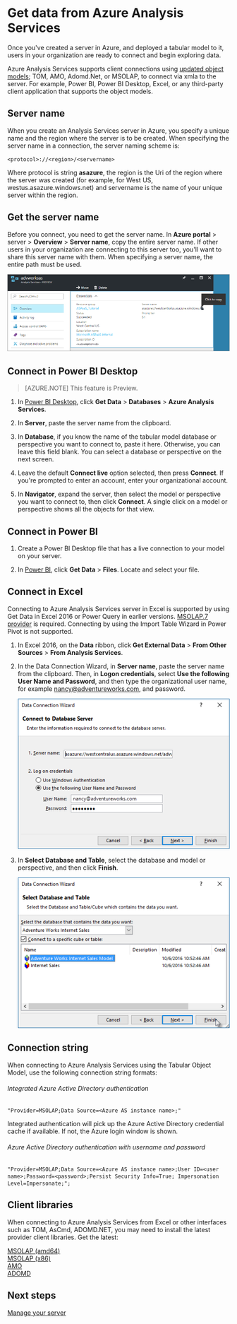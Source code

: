 <properties
   pageTitle="Get data from Azure Analysis Services | Microsoft Azure"
   description="Learn how to connect to and get data from an Analysis Services server in Azure."
   services="analysis-services"
   documentationCenter=""
   authors="minewiskan"
   manager="erikre"
   editor=""
   tags=""/>
<tags
   ms.service="analysis-services"
   ms.devlang="NA"
   ms.topic="article"
   ms.tgt_pltfrm="NA"
   ms.workload="na"
   ms.date="10/24/2016"
   ms.author="owend"/>

# Get data from Azure Analysis Services
Once you've created a server in Azure, and deployed a tabular model to it, users in your organization are ready to connect and begin exploring data.

Azure Analysis Services supports client connections using [updated object models](#client-libraries); TOM, AMO, Adomd.Net, or MSOLAP, to connect via xmla to the server. For example, Power BI, Power BI Desktop, Excel, or any third-party client application that supports the object models.

## Server name
When you create an Analysis Services server in Azure, you specify a unique name and the region where the server is to be created. When specifying the server name in a connection, the server naming scheme is:
```
<protocol>://<region>/<servername>
```
 Where protocol is string **asazure**, the region is the Uri of the region where the server was created (for example, for West US, westus.asazure.windows.net) and servername is the name of your unique server within the region.

## Get the server name
Before you connect, you need to get the server name. In **Azure portal** > server > **Overview** > **Server name**, copy the entire server name. If other users in your organization are connecting to this server too, you'll want to share this server name with them. When specifying a server name, the entire path must be used.

![Get server name in Azure](./media/analysis-services-deploy/aas-deploy-get-server-name.png)


## Connect in Power BI Desktop

> [AZURE.NOTE] This feature is Preview.

1. In [Power BI Desktop](https://powerbi.microsoft.com/desktop/), click **Get Data** > **Databases** > **Azure Analysis Services**.

2. In **Server**, paste the server name from the clipboard.

3. In **Database**, if you know the name of the tabular model database or perspective you want to connect to, paste it here. Otherwise, you can leave this field blank. You can select a database or perspective on the next screen.

4. Leave the default **Connect live** option selected, then press **Connect**. If you're prompted to enter an account, enter your organizational account.

5. In **Navigator**, expand the server, then select the model or perspective you want to connect to, then click **Connect**. A single click on a model or perspective shows all the objects for that view.


## Connect in Power BI
1. Create a Power BI Desktop file that has a live connection to your model on your server.

2. In [Power BI](https://powerbi.microsoft.com), click **Get Data** > **Files**. Locate and select your file.


## Connect in Excel
Connecting to Azure Analysis Services server in Excel is supported by using Get Data in Excel 2016 or Power Query in earlier versions. [MSOLAP.7 provider](https://aka.ms/msolap) is required. Connecting by using the Import Table Wizard in Power Pivot is not supported.

1. In Excel 2016, on the **Data** ribbon, click **Get External Data** > **From Other Sources** > **From Analysis Services**.

2. In the Data Connection Wizard, in **Server name**, paste the server name from the clipboard. Then, in **Logon credentials**, select **Use the following User Name and Password**, and then type the organizational user name, for example nancy@adventureworks.com, and password.

    ![Connect in Excel logon](./media/analysis-services-connect/aas-connect-excel-logon.png)

4. In **Select Database and Table**, select the database and model or perspective, and then click **Finish**.

    ![Connect in Excel select model](./media/analysis-services-connect/aas-connect-excel-select.png)

## Connection string
When connecting to Azure Analysis Services using the Tabular Object Model, use the following connection string formats:

###### Integrated Azure Active Directory authentication
```
"Provider=MSOLAP;Data Source=<Azure AS instance name>;"
```
Integrated authentication will pick up the Azure Active Directory credential cache if available. If not, the Azure login window is shown.

###### Azure Active Directory authentication with username and password
```
"Provider=MSOLAP;Data Source=<Azure AS instance name>;User ID=<user name>;Password=<password>;Persist Security Info=True; Impersonation Level=Impersonate;";
```

## Client libraries
When connecting to Azure Analysis Services from Excel or other interfaces such as TOM, AsCmd, ADOMD.NET, you may need to install the latest provider client libraries. Get the latest:  

[MSOLAP (amd64)](https://go.microsoft.com/fwlink/?linkid=829576)</br>
[MSOLAP (x86)](https://go.microsoft.com/fwlink/?linkid=829575)</br>
[AMO](https://go.microsoft.com/fwlink/?linkid=829578)</br>
[ADOMD](https://go.microsoft.com/fwlink/?linkid=829577)</br>



## Next steps
[Manage your server](analysis-services-manage.md)
